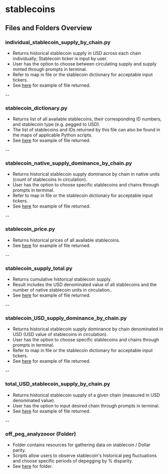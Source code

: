 # stablecoins

## Files and Folders Overview

### individual_stablecoin_supply_by_chain.py

- Returns historical stablecoin supply in USD across each chain individually; Stablecoin ticker is input by user.
- User has the option to choose between circulating supply and supply minted through prompts in terminal.
- Refer to map in file or the stablecoin dictionary for acceptable input tickers.
- See [here](https://github.com/check-sked/crypto_data_resources/blob/main/csv_examples/stablecoins/stablecoin_USDT_circulating_by_chain.csv) for example of file returned.

--

### stablecoin_dictionary.py

- Returns list of all available stablecoins, their corresponding ID numbers, and stablecoin type (e.g. pegged to USD).
- The list of stablecoins and IDs returned by this file can also be found in the maps of applicable Python scripts.
- See [here](https://github.com/check-sked/crypto_data_resources/blob/main/csv_examples/stablecoins/stablecoins.csv) for example of file returned.

--

### stablecoin_native_supply_dominance_by_chain.py

- Returns historical stablecoin supply dominance by chain in native units (count of stablecoins in circulation).
- User has the option to choose specific stablecoins and chains through prompts in terminal.
- Refer to map in file or the stablecoin dictionary for acceptable input tickers.
- See [here](https://github.com/check-sked/crypto_data_resources/blob/main/csv_examples/stablecoins/Ethereum_USDC_NATIVE_supply_dominance.csv.csv) for example of file returned.

--

### stablecoin_price.py

- Returns historical prices of all available stablecoins.
- See [here](https://github.com/check-sked/crypto_data_resources/blob/main/csv_examples/stablecoins/stablecoin_prices.csv) for example of file returned.

--

### stablecoin_supply_total.py

- Returns cumulative historical stablecoin supply.
- Result includes the USD denominated value of all stablecoins and the number of native stablecoin units in circulation..
- See [here](https://github.com/check-sked/crypto_data_resources/blob/main/csv_examples/stablecoins/total_stablecoins_all_chains.csv) for example of file returned.

--

### stablecoin_USD_supply_dominance_by_chain.py

- Returns historical stablecoin supply dominance by chain denominated in USD (USD value of stablecoins in circulation).
- User has the option to choose specific stablecoins and chains through prompts in terminal.
- Refer to map in file or the stablecoin dictionary for acceptable input tickers.
- See [here](https://github.com/check-sked/crypto_data_resources/blob/main/csv_examples/stablecoins/Ethereum_USDC_USD_supply_dominance.csv) for example of file returned.

--

### total_USD_stablecoin_supply_by_chain.py

- Returns historical stablecoin supply of a given chain (measured in USD denominated value).
- User has the option to input desired chain through prompts in terminal.
- See [here](https://github.com/check-sked/crypto_data_resources/blob/main/csv_examples/stablecoins/Arbitrum_stablecoin_supply.csv) for example of file returned.

--

### off_peg_analyzooor (Folder)

- Folder contains resources for gathering data on stablecoin / Dollar parity.
- Scripts allow users to observe stablecoin's historical peg fluctuations and choose specific periods of depegging by % disparity.
- See [here](https://github.com/check-sked/crypto_data_resources/tree/main/stablecoins/off_peg_analyzooor) for folder.
